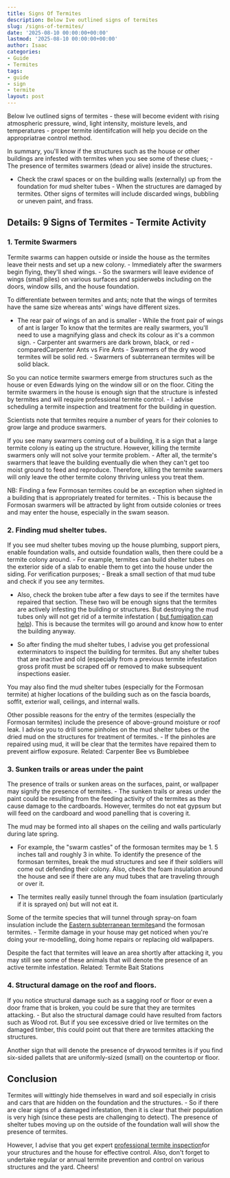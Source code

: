 ```yaml
---
title: Signs Of Termites
description: Below Ive outlined signs of termites
slug: /signs-of-termites/
date: '2025-08-10 00:00:00+00:00'
lastmod: '2025-08-10 00:00:00+00:00'
author: Isaac
categories:
- Guide
- Termites
tags:
- guide
- sign
- termite
layout: post
---
```

Below Ive outlined signs of termites - these will become evident with rising atmospheric pressure, wind, light intensity, moisture levels, and temperatures - proper termite identiifcation will help you decide on the appropriatrae control method.

In summary, you'll know if the structures such as the house or other buildings are infested with termites when you see some of these clues; - The presence of termites swarmers (dead or alive) inside the structures.

- Check the crawl spaces or on the building walls (externally) up from the foundation for mud shelter tubes - When the structures are damaged by termites. Other signs of termites will include discarded wings, bubbling or uneven paint, and frass.

##  Details: 9 Signs of Termites - Termite Activity

###  1. Termite Swarmers

Termite swarms can happen outside or inside the house as the termites leave their nests and set up a new colony. - Immediately after the swarmers begin flying, they'll shed wings. - So the swarmers will leave evidence of wings (small piles) on various surfaces and spiderwebs including on the doors, window sills, and the house foundation.

To differentiate between termites and ants; note that the wings of termites have the same size whereas ants' wings have different sizes.

- The rear pair of wings of an and is smaller - While the front pair of wings of ant is larger To know that the termites are really swarmers, you'll need to use a magnifying glass and check its colour as it's a common sign. - Carpenter ant swarmers are dark brown, black, or red - comparedCarpenter Ants vs Fire Ants - Swarmers of the dry wood termites will be solid red. - Swarmers of subterranean termites will be solid black.

So you can notice termite swarmers emerge from structures such as the house or even Edwards lying on the window sill or on the floor. Citing the termite swarmers in the house is enough sign that the structure is infested by termites and will require professional termite control. - I advise scheduling a termite inspection and treatment for the building in question.

Scientists note that termites require a number of years for their colonies to grow large and produce swarmers.

If you see many swarmers coming out of a building, it is a sign that a large termite colony is eating up the structure. However, killing the termite swarmers only will not solve your termite problem. - After all, the termite's swarmers that leave the building eventually die when they can't get too moist ground to feed and reproduce. Therefore, killing the termite swarmers will only leave the other termite colony thriving unless you treat them.

NB: Finding a few Formosan termites could be an exception when sighted in a building that is appropriately treated for termites. - This is because the Formosan swarmers will be attracted by light from outside colonies or trees and may enter the house, especially in the swam season.

###  2. Finding mud shelter tubes.

If you see mud shelter tubes moving up the house plumbing, support piers, enable foundation walls, and outside foundation walls, then there could be a termite colony around. - For example, termites can build shelter tubes on the exterior side of a slab to enable them to get into the house under the siding. For verification purposes; - Break a small section of that mud tube and check if you see any termites.

- Also, check the broken tube after a few days to see if the termites have repaired that section. These two will be enough signs that the termites are actively infesting the building or structures. But destroying the mud tubes only will not get rid of a termite infestation ( [but fumigation can help](https://pestpolicy.com/termite-fumigation/)). This is because the termites will go around and know how to enter the building anyway.

- So after finding the mud shelter tubes, I advise you get professional exterminators to inspect the building for termites. But any shelter tubes that are inactive and old (especially from a previous termite infestation gross profit must be scraped off or removed to make subsequent inspections easier.

You may also find the mud shelter tubes (especially for the Formosan termite) at higher locations of the building such as on the fascia boards, soffit, exterior wall, ceilings, and internal walls.

Other possible reasons for the entry of the termites (especially the Formosan termites) include the presence of above-ground moisture or roof leak. I advise you to drill some pinholes on the mud shelter tubes or the dried mud on the structures for treatment of termites. - If the pinholes are repaired using mud, it will be clear that the termites have repaired them to prevent airflow exposure. Related: Carpenter Bee vs Bumblebee

###  3. Sunken trails or areas under the paint

The presence of trails or sunken areas on the surfaces, paint, or wallpaper may signify the presence of termites. - The sunken trails or areas under the paint could be resulting from the feeding activity of the termites as they cause damage to the cardboards. However, termites do not eat gypsum but will feed on the cardboard and wood panelling that is covering it.

The mud may be formed into all shapes on the ceiling and walls particularly during late spring.

- For example, the "swarm castles" of the formosan termites may be 1. 5 inches tall and roughly 3 in white. To identify the presence of the formosan termites, break the mud structures and see if their soldiers will come out defending their colony. Also, check the foam insulation around the house and see if there are any mud tubes that are traveling through or over it.

- The termites really easily tunnel through the foam insulation (particularly if it is sprayed on) but will not eat it.

Some of the termite species that will tunnel through spray-on foam insulation include the [Eastern subterranean termites](https://pestpolicy.com/subterranean-termites-treatment/)and the formosan termites. - Termite damage in your house may get noticed when you're doing your re-modelling, doing home repairs or replacing old wallpapers.

Despite the fact that termites will leave an area shortly after attacking it, you may still see some of these animals that will denote the presence of an active termite infestation. Related: Termite Bait Stations

###  4. Structural damage on the roof and floors.

If you notice structural damage such as a sagging roof or floor or even a door frame that is broken, you could be sure that they are termites attacking. - But also the structural damage could have resulted from factors such as Wood rot. But if you see excessive dried or live termites on the damaged timber, this could point out that there are termites attacking the structures.

Another sign that will denote the presence of drywood termites is if you find six-sided pallets that are uniformly-sized (small) on the countertop or floor.

##  Conclusion

Termites will wittingly hide themselves in ward and soil especially in crisis and cars that are hidden on the foundation and the structures. - So if there are clear signs of a damaged infestation, then it is clear that their population is very high (since these pests are challenging to detect). The presence of shelter tubes moving up on the outside of the foundation wall will show the presence of termites.

However, I advise that you get expert [professional termite inspection](https://pestpolicy.com/termite-inspection-cost/)for your structures and the house for effective control. Also, don't forget to undertake regular or annual termite prevention and control on various structures and the yard. Cheers!